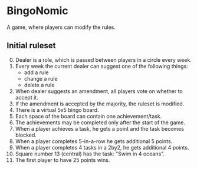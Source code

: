 # BingoNomic
A game, where players can modify the rules.

## Initial ruleset
0. Dealer is a role, which is passed between players in a circle every week.
1. Every week the current dealer can suggest one of the following things:
   - add a rule
   - change a rule
   - delete a rule
2. When dealer suggests an amendment, all players vote on whether to accept it.
3. If the amendment is accepted by the majority, the ruleset is modified.
4. There is a virtual 5x5 bingo board.
5. Each space of the board can contain one achievement/task.
6. The achievements may be completed only after the start of the game.
7. When a player achieves a task, he gets a point and the task becomes blocked.
8. When a player completes 5-in-a-row he gets additional 5 points.
9. When a player completes 4 tasks in a 2by2, he gets additional 4 points.
10. Square number 13 (central) has the task: "Swim in 4 oceans".
11. The first player to have 25 points wins.
